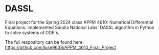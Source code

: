 # DASSL

Final project for the Spring 2024 class APPM 4610: Numerical Differential Equations. Implemented Sandia National Labs' DASSL algorithm in Python to solve systems of ODE's.

The full respository can be found here: https://github.com/luse9638/APPM_4610_Final_Project
